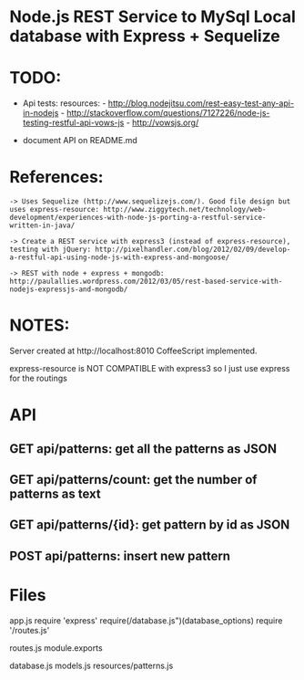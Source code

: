 Node.js REST Service to MySql Local database with Express + 
Sequelize
=========================================================================



TODO:
=====
- Api tests:
	resources:
		- http://blog.nodejitsu.com/rest-easy-test-any-api-in-nodejs
		- http://stackoverflow.com/questions/7127226/node-js-testing-restful-api-vows-js
		- http://vowsjs.org/

- document API on README.md

References:
===========
	-> Uses Sequelize (http://www.sequelizejs.com/). Good file design but uses express-resource: http://www.ziggytech.net/technology/web-development/experiences-with-node-js-porting-a-restful-service-written-in-java/

	-> Create a REST service with express3 (instead of express-resource), testing with jQuery: http://pixelhandler.com/blog/2012/02/09/develop-a-restful-api-using-node-js-with-express-and-mongoose/

	-> REST with node + express + mongodb: http://paulallies.wordpress.com/2012/03/05/rest-based-service-with-nodejs-expressjs-and-mongodb/

NOTES:
=====
Server created at http://localhost:8010
CoffeeScript implemented.

express-resource is NOT COMPATIBLE with express3 so I just use express for the routings

API
===
GET api/patterns: get all the patterns as JSON
----------------
GET api/patterns/count: get the number of patterns as text
-----------------------
GET api/patterns/{id}: get pattern by id as JSON
---------------------
POST api/patterns: insert new pattern
-----------------

Files
===========
app.js
	require 'express'
	require(/database.js")(database_options)
	require '/routes.js'

routes.js
	module.exports

database.js
models.js
resources/patterns.js





